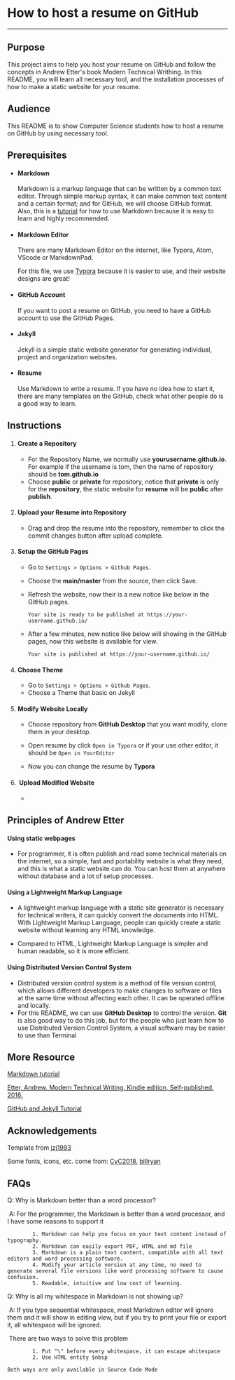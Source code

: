 # How to host a resume on GitHub

------

## Purpose

This project aims to help you host your resume on GitHub and follow the concepts in Andrew Etter's book Modern Technical Writhing. In this README, you will learn all necessary tool, and the installation processes of how to make a static website for your resume.

## Audience 

This README is to show Computer Science students how to host a resume on GitHub by using necessary tool.

## Prerequisites

- #### Markdown

  Markdown is a markup language that can be written by a common text editor. Through simple markup syntax, it can make common text content and a certain format; and for GitHub, we will choose GitHub format. Also, this is a [tutorial](https://www.markdowntutorial.com/) for how to use Markdown because it is easy to learn and highly recommended.

- #### Markdown Editor

  There are many Markdown Editor on the internet, like Typora, Atom, VScode or MarkdownPad.

  For this file, we use [Typora](https://typora.io/) because it is easier to use, and their website designs are great!

- #### GitHub Account

  If you want to post a resume on GitHub, you need to have a GitHub account to use the GitHub Pages.

- #### Jekyll

  Jekyll is a simple static website generator for generating individual, project and organization websites.

- #### Resume 

  Use Markdown to write a resume. If you have no idea how to start it, there are many templates on the GitHub, check what other people do is a good way to learn.

  

## Instructions

1. #### Create a Repository

   - For the Repository Name, we normally use **yourusername.github.io**. For example if the username is tom, then the name of repository should be **tom.github.io**
   - Choose **public** or **private** for repository, notice that **private** is only for the **repository**, the static website for **resume** will be **public** after **publish**.

2. #### Upload your Resume into Repository

   - Drag and drop the resume into the repository, remember to click the commit changes button after upload complete.

3. #### Setup the GitHub Pages

   - Go to `Settings > Options > Github Pages`.

   - Choose the **main/master** from the source, then click Save.

   - Refresh the website, now their is a new notice like below in the GitHub pages.

     ```
     Your site is ready to be published at https://your-username.github.io/
     ```

   - After a few minutes, new notice like below will showing in the GitHub pages, now this website is available for view.

     ```
     Your site is published at https://your-username.github.io/
     ```

4. #### Choose Theme

   - Go to `Settings > Options > Github Pages`.
   - Choose a Theme that basic on Jekyll

5. #### Modify Website Locally

   - Choose repository from **GitHub Desktop** that you want modify, clone them in your desktop.

   - Open resume by click `Open in Typora` or if your use other editor, it should be `Open in YourEditor`

   - Now you can change the resume by **Typora** 

6. ####  Upload Modified Website

   - 

   

## Principles of Andrew Etter

#### Using static webpages 

- For programmer, it is often publish and read some technical materials on the internet, so a simple, fast and portability website is what they need, and this is what a static website can do. You can host them at anywhere without database and a lot of setup processes. 

#### Using a Lightweight Markup Language

- A lightweight markup language with a static site generator is necessary for technical writers, it can quickly convert the documents into HTML. With Lightweight Markup Language, people can quickly create a static website without learning any HTML knowledge. 

- Compared to HTML, Lightweight Markup Language is simpler and  human readable, so it is more efficient. 

#### Using Distributed Version Control System

- Distributed version control system is a method of file version control, which allows different developers to make changes to software or files at the same time without affecting each other. It can be operated offline and locally.
- For this README, we can use **GitHub Desktop** to control the version. **Git** is also good way to do this job, but for the people who just learn how to use Distributed Version Control System, a visual software may be easier to use than Terminal



## More Resource

[Markdown tutorial](https://www.markdowntutorial.com/)

[Etter, Andrew. Modern Technical Writing. Kindle edition, Self-published, 2016.](https://www.amazon.ca/Modern-Technical-Writing-Introduction-Documentation-ebook/dp/B01A2QL9SS)

[GitHub and Jekyll Tutorial](http://mcace.me/github-pages/jekyll/2018/06/17/use-github-pages.html)

## Acknowledgements

Template from [jzj1993](https://github.com/jzj1993)

Some fonts, icons, etc. come from: [CyC2018](https://github.com/CyC2018/Markdown-Resume), [billryan](https://github.com/billryan/resume)

## FAQs

Q: Why is Markdown better than a word processor?

​	A: For the programmer, the Markdown is better than a word processor, and I have some reasons to support it

			1. Markdown can help you focus on your text content instead of typography.
			2. Markdown can easily export PDF, HTML and md file
			3. Markdown is a plain text content, compatible with all text editors and word processing software.
			4. Modify your article version at any time, no need to generate several file versions like word processing software to cause confusion.
			5. Readable, intuitive and low cost of learning.

Q: Why is all my whitespace in Markdown is not showing up?

​	A: If you type sequential whitespace, most Markdown editor will ignore them and it will show in editing view, but if you try to print your file or export it, all whitespace will be ignored.

​		There are two ways to solve this problem

            1. Put "\" before every whitespace, it can escape whitespace
            2. Use HTML entity $nbsp

   	Both ways are only available in Source Code Mode

